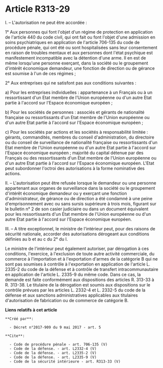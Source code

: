 # Article R313-29

I. – L'autorisation ne peut être accordée : 

1° Aux personnes qui font l'objet d'un régime de protection en application de l'article 440 du code civil, qui ont fait ou
font l'objet d'une admission en soins psychiatriques en application de l'article 706-135 du code de procédure pénale, qui ont
été ou sont hospitalisées sans leur consentement en raison de troubles mentaux et aux personnes dont l'état psychique est
manifestement incompatible avec la détention d'une arme. Il en est de même lorsqu'une personne exerçant, dans la société ou
le groupement d'intérêt économique demandeur, une fonction de direction ou de gérance est soumise à l'un de ces régimes ; 

2° Aux entreprises qui ne satisfont pas aux conditions suivantes : 

a) Pour les entreprises individuelles : appartenance à un Français ou à un ressortissant d'un Etat membre de l'Union
européenne ou d'un autre Etat partie à l'accord sur l'Espace économique européen ; 

b) Pour les sociétés de personnes : associés et gérants de nationalité française ou ressortissants d'un Etat membre de
l'Union européenne ou d'un autre Etat partie à l'accord sur l'Espace économique européen ; 

c) Pour les sociétés par actions et les sociétés à responsabilité limitée : gérants, commandités, membres du conseil
d'administration, du directoire ou du conseil de surveillance de nationalité française ou ressortissants d'un Etat membre de
l'Union européenne ou d'un autre Etat partie à l'accord sur l'Espace économique européen ; majorité du capital détenue par
des Français ou des ressortissants d'un Etat membre de l'Union européenne ou d'un autre Etat partie à l'accord sur l'Espace
économique européen. L'Etat peut subordonner l'octroi des autorisations à la forme nominative des actions. 

II. – L'autorisation peut être refusée lorsque le demandeur ou une personne appartenant aux organes de surveillance dans la
société ou le groupement d'intérêt économique demandeur ou y exerçant une fonction d'administrateur, de gérance ou de
direction a été condamné à une peine d'emprisonnement avec ou sans sursis supérieure à trois mois, figurant sur le bulletin
n° 2 de son casier judiciaire ou dans un document équivalent pour les ressortissants d'un Etat membre de l'Union européenne
ou d'un autre Etat partie à l'accord sur l'Espace économique européen. 

III. – A titre exceptionnel, le ministre de l'intérieur peut, pour des raisons de sécurité nationale, accorder des
autorisations dérogeant aux conditions définies au b et au c du 2° du I. 

Le ministre de l'intérieur peut également autoriser, par dérogation à ces conditions, l'exercice, à l'exclusion de toute
autre activité commerciale, du commerce à l'importation et à l'exportation d'armes de la catégorie B qui ne sont pas soumises
à contrôle à l'exportation en application de l'article L. 2335-2 du code de la défense et à contrôle de transfert
intracommunautaire en application de l'article L. 2335-9 du même code. Dans ce cas, la demande est faite conformément aux
dispositions des articles R. 313-33 à R. 313-38. Le titulaire de la dérogation est soumis aux dispositions sur le contrôle
prévues par les articles L. 2332-4 et L. 2332-5 du code de la défense et aux sanctions administratives applicables aux
titulaires d'autorisation de fabrication ou de commerce de catégorie B.

**Liens relatifs à cet article**

	**Créé par**:

	  - Décret n°2017-909 du 9 mai 2017 - art. 5

	**Cite**:

	  - Code de procédure pénale - art. 706-135 (V)
	  - Code de la défense. - art. L2332-4 (V)
	  - Code de la défense. - art. L2335-2 (V)
	  - Code de la défense. - art. L2335-9 (V)
	  - Code de la sécurité intérieure - art. R313-33 (V)
